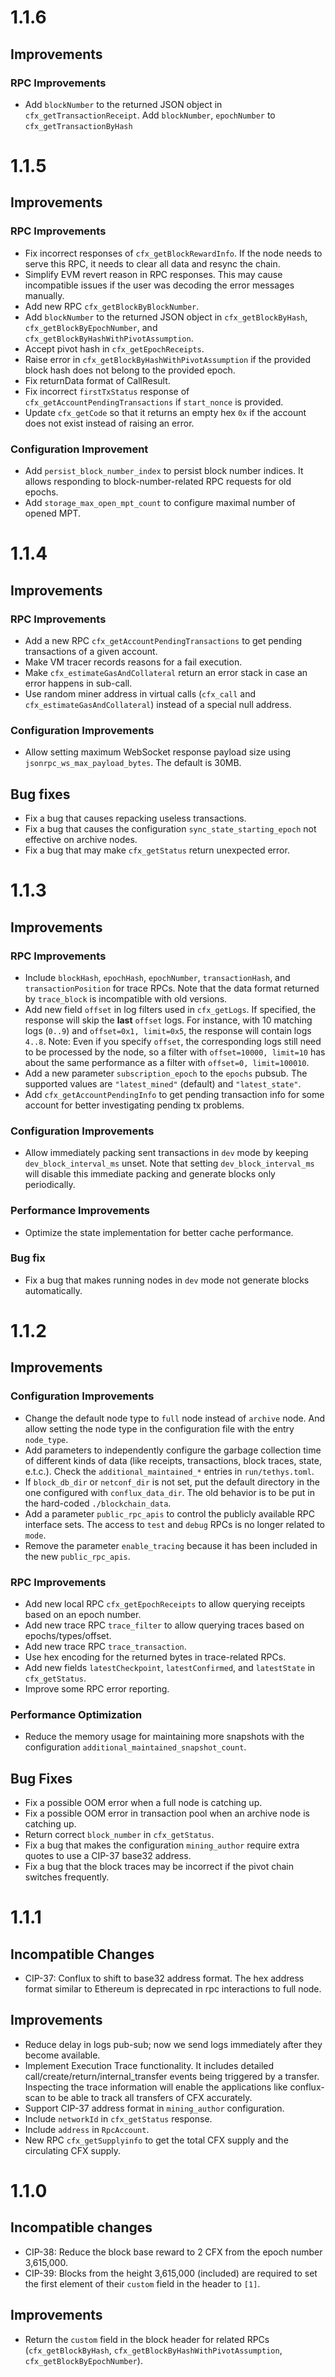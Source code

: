 # 1.1.6

## Improvements

### RPC Improvements

- Add `blockNumber` to the returned JSON object in `cfx_getTransactionReceipt`. Add `blockNumber`, `epochNumber` to `cfx_getTransactionByHash`

# 1.1.5

## Improvements

### RPC Improvements
- Fix incorrect responses of `cfx_getBlockRewardInfo`. If the node needs to serve this RPC, it needs to clear all data and resync the chain.
- Simplify EVM revert reason in RPC responses. This may cause incompatible issues if the user was decoding the error messages manually.
- Add new RPC `cfx_getBlockByBlockNumber`.
- Add `blockNumber` to the returned JSON object in `cfx_getBlockByHash`, `cfx_getBlockByEpochNumber`, and `cfx_getBlockByHashWithPivotAssumption`.
- Accept pivot hash in `cfx_getEpochReceipts`.
- Raise error in `cfx_getBlockByHashWithPivotAssumption` if the provided block hash does not belong to the provided epoch.
- Fix returnData format of CallResult.
- Fix incorrect `firstTxStatus` response of `cfx_getAccountPendingTransactions` if `start_nonce` is provided.
- Update `cfx_getCode` so that it returns an empty hex `0x` if the account does not exist instead of raising an error.

### Configuration Improvement
- Add `persist_block_number_index` to persist block number indices. It allows responding to block-number-related RPC requests for old epochs.
- Add `storage_max_open_mpt_count` to configure maximal number of opened MPT.


# 1.1.4

## Improvements

### RPC Improvements
- Add a new RPC `cfx_getAccountPendingTransactions` to get pending transactions of a given account.
- Make VM tracer records reasons for a fail execution. 
- Make `cfx_estimateGasAndCollateral` return an error stack in case an error happens in sub-call.
- Use random miner address in virtual calls (`cfx_call` and `cfx_estimateGasAndCollateral`) 
    instead of a special null address.

### Configuration Improvements
- Allow setting maximum WebSocket response payload size using `jsonrpc_ws_max_payload_bytes`. The default is 30MB.

## Bug fixes
- Fix a bug that causes repacking useless transactions.
- Fix a bug that causes the configuration `sync_state_starting_epoch` not effective on archive nodes.
- Fix a bug that may make `cfx_getStatus` return unexpected error.


# 1.1.3

## Improvements

### RPC Improvements
- Include `blockHash`, `epochHash`, `epochNumber`, `transactionHash`, and `transactionPosition` for trace RPCs.
  Note that the data format returned by `trace_block` is incompatible with old versions.
- Add new field `offset` in log filters used in `cfx_getLogs`.
  If specified, the response will skip the **last** `offset` logs.
  For instance, with 10 matching logs (`0..9`) and `offset=0x1, limit=0x5`, the response will contain logs `4..8`.
  Note: Even if you specify `offset`, the corresponding logs still need to be processed by the node,
  so a filter with `offset=10000, limit=10` has about the same performance as a filter with `offset=0, limit=100010`.
- Add a new parameter `subscription_epoch` to the `epochs` pubsub.
  The supported values are `"latest_mined"` (default) and `"latest_state"`.
- Add `cfx_getAccountPendingInfo` to get pending transaction info for some account for better investigating pending tx problems.

### Configuration Improvements
- Allow immediately packing sent transactions in `dev` mode by keeping `dev_block_interval_ms` unset.
  Note that setting `dev_block_interval_ms` will disable this immediate packing and generate blocks only periodically.
### Performance Improvements
- Optimize the state implementation for better cache performance.

### Bug fix
- Fix a bug that makes running nodes in `dev` mode not generate blocks automatically.

# 1.1.2

## Improvements

### Configuration Improvements
- Change the default node type to `full` node instead of `archive` node. And allow setting the node type in the
  configuration file with the entry `node_type`.
- Add parameters to independently configure the garbage collection time of different kinds of data (like receipts,
  transactions, block traces, state, e.t.c.). Check the `additional_maintained_*` entries in `run/tethys.toml`.
- If `block_db_dir` or `netconf_dir` is not set, put the default directory in the one configured with `conflux_data_dir`.
  The old behavior is to be put in the hard-coded `./blockchain_data`.
- Add a parameter `public_rpc_apis` to control the publicly available RPC interface sets. 
  The access to `test` and `debug` RPCs is no longer related to `mode`.
- Remove the parameter `enable_tracing` because it has been included in the new `public_rpc_apis`.

### RPC Improvements
- Add new local RPC `cfx_getEpochReceipts` to allow querying receipts based on an epoch number.
- Add new trace RPC `trace_filter` to allow querying traces based on epochs/types/offset.
- Add new trace RPC `trace_transaction`.
- Use hex encoding for the returned bytes in trace-related RPCs.
- Add new fields `latestCheckpoint`, `latestConfirmed`, and `latestState` in `cfx_getStatus`.
- Improve some RPC error reporting.
### Performance Optimization
- Reduce the memory usage for maintaining more snapshots with the configuration `additional_maintained_snapshot_count`.
## Bug Fixes
- Fix a possible OOM error when a full node is catching up.
- Fix a possible OOM error in transaction pool when an archive node is catching up.
- Return correct `block_number` in `cfx_getStatus`.
- Fix a bug that makes the configuration `mining_author` require extra quotes to use a CIP-37 base32 address.
- Fix a bug that the block traces may be incorrect if the pivot chain switches frequently.

# 1.1.1

## Incompatible Changes
- CIP-37: Conflux to shift to base32 address format. The hex address format similar to Ethereum is deprecated in rpc interactions to full node.

## Improvements

- Reduce delay in logs pub-sub; now we send logs immediately after they become available.
- Implement Execution Trace functionality. It includes detailed call/create/return/internal_transfer events being triggered by a transfer. Inspecting the trace information will enable the applications like conflux-scan to be able to track all transfers of CFX accurately. 
- Support CIP-37 address format in `mining_author` configuration.
- Include `networkId` in `cfx_getStatus` response.
- Include `address` in `RpcAccount`.
- New RPC `cfx_getSupplyinfo` to get the total CFX supply and the circulating CFX supply.

# 1.1.0

## Incompatible changes

- CIP-38: Reduce the block base reward to 2 CFX from the epoch number 3,615,000.
- CIP-39: Blocks from the height 3,615,000 (included) are required to set the first element of their `custom` field in the header to `[1]`.

## Improvements
- Return the `custom` field in the block header for related RPCs (`cfx_getBlockByHash`, `cfx_getBlockByHashWithPivotAssumption`, `cfx_getBlockByEpochNumber`).